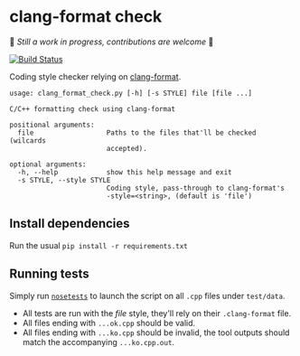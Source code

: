 # clang-format check #

:construction: _Still a work in progress, contributions are welcome_ :construction:

[![Build Status](https://travis-ci.org/cloderic/clang_format_check.svg?branch=master)](https://travis-ci.org/cloderic/clang_format_check)

Coding style checker relying on [clang-format](http://clang.llvm.org/docs/ClangFormat.html).

    usage: clang_format_check.py [-h] [-s STYLE] file [file ...]

    C/C++ formatting check using clang-format

    positional arguments:
      file                  Paths to the files that'll be checked (wilcards
                            accepted).

    optional arguments:
      -h, --help            show this help message and exit
      -s STYLE, --style STYLE
                            Coding style, pass-through to clang-format's
                            -style=<string>, (default is 'file')

## Install dependencies ##

Run the usual `pip install -r requirements.txt`

## Running tests ##

Simply run [`nosetests`](https://nose.readthedocs.org) to launch the script on all `.cpp` files under `test/data`.

- All tests are run with the _file_ style, they'll rely on their `.clang-format` file.
- All files ending with `...ok.cpp` should be valid.
- All files ending with `...ko.cpp` should be invalid, the tool outputs should match the accompanying `...ko.cpp.out`.

